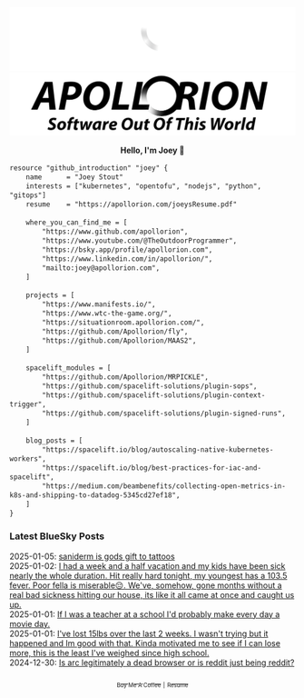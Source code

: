 ![Personal Website](https://raw.githubusercontent.com/Apollorion/apollorion/main/logos/new-large-white-transparent.png#gh-dark-mode-only)![Personal Website](https://raw.githubusercontent.com/Apollorion/apollorion/main/logos/new-large-black-transparent.png#gh-light-mode-only)

<p align="center">
    <b>Hello, I'm Joey 👋</b>
</p>

```hcl
resource "github_introduction" "joey" {
    name      = "Joey Stout"
    interests = ["kubernetes", "opentofu", "nodejs", "python", "gitops"]
    resume    = "https://apollorion.com/joeysResume.pdf"

    where_you_can_find_me = [
        "https://www.github.com/apollorion",
        "https://www.youtube.com/@TheOutdoorProgrammer",
        "https://bsky.app/profile/apollorion.com",
        "https://www.linkedin.com/in/apollorion/",
        "mailto:joey@apollorion.com",
    ]

    projects = [
        "https://www.manifests.io/",
        "https://www.wtc-the-game.org/",
        "https://situationroom.apollorion.com/",
        "https://github.com/Apollorion/fly",
        "https://github.com/Apollorion/MAAS2",
    ]

    spacelift_modules = [
        "https://github.com/Apollorion/MRPICKLE",
        "https://github.com/spacelift-solutions/plugin-sops",
        "https://github.com/spacelift-solutions/plugin-context-trigger",
        "https://github.com/spacelift-solutions/plugin-signed-runs",
    ]

    blog_posts = [
        "https://spacelift.io/blog/autoscaling-native-kubernetes-workers",
        "https://spacelift.io/blog/best-practices-for-iac-and-spacelift",
        "https://medium.com/beambenefits/collecting-open-metrics-in-k8s-and-shipping-to-datadog-5345cd27ef18",
    ]
}
```

### Latest BlueSky Posts
2025-01-05: [saniderm is gods gift to tattoos ](https://bsky.app/profile/apollorion.com/post/3lezifermws2v)  
2025-01-02: [I had a week and a half vacation and my kids have been sick nearly the whole duration. Hit really hard tonight, my youngest has a 103.5 fever. Poor fella is miserable😔. We've, somehow, gone months without a real bad sickness hitting our house, its like it all came at once and caught us up. ](https://bsky.app/profile/apollorion.com/post/3leqs3magwc2a)  
2025-01-01: [If I was a teacher at a school I'd probably make every day a movie day. ](https://bsky.app/profile/apollorion.com/post/3leppl3cst22o)  
2025-01-01: [I've lost 15lbs over the last 2 weeks. I wasn't trying but it happened and Im good with that. Kinda motivated me to see if I can lose more, this is the least I've weighed since high school. ](https://bsky.app/profile/apollorion.com/post/3leozzyxkbk2n)  
2024-12-30: [Is arc legitimately a dead browser or is reddit just being reddit? ](https://bsky.app/profile/apollorion.com/post/3lejrzcm27k2u)  


<p align="center">
    <a href="https://www.buymeacoffee.com/apollorion"><sub><sub>Buy Me A Coffee</sub></sub></a> <sub><sub>|</sub></sub> <a href="https://apollorion.com/joeysResume.pdf"><sub><sub>Resume</sub></sub></a>
</p>
